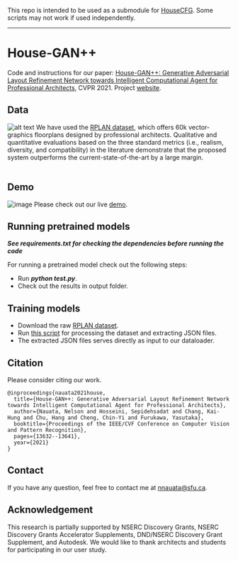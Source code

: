 This repo is intended to be used as a submodule for [HouseCFG](https://github.com/mario-deaconescu/HouseCFG). Some scripts may not work if used independently.

---

House-GAN++
======

Code and instructions for our paper:
[House-GAN++: Generative Adversarial Layout Refinement Network towards Intelligent Computational Agent for Professional Architects](https://arxiv.org/abs/2103.02574), CVPR 2021. Project [website](https://ennauata.github.io/houseganpp/page.html).

Data
------
![alt text](https://github.com/ennauata/houseganpp/blob/main/refs/sample.png "Sample")
We have used the [RPLAN dataset](http://staff.ustc.edu.cn/~fuxm/projects/DeepLayout/index.html), which offers 60k vector-graphics floorplans designed by professional architects. Qualitative and quantitative evaluations based on the three standard metrics (i.e., realism, diversity, and compatibility) in the literature demonstrate that the proposed system outperforms the current-state-of-the-art by a large margin.<br/>
<br/>

Demo
------
![image](https://user-images.githubusercontent.com/719481/116904118-29674080-abf2-11eb-8789-62c36edc4f9b.png)
Please check out our live [demo](http://www.houseganpp.com).

Running pretrained models
------
***See requirements.txt for checking the dependencies before running the code***

For running a pretrained model check out the following steps:
- Run ***python test.py***.
- Check out the results in output folder.

Training models
------
- Download the raw [RPLAN dataset](http://staff.ustc.edu.cn/~fuxm/projects/DeepLayout/index.html).
- Run [this script](https://github.com/sepidsh/Housegan-data-reader) for processing the dataset and extracting JSON files.
- The extracted JSON files serves directly as input to our dataloader.

Citation
------
Please consider citing our work.
```
@inproceedings{nauata2021house,
  title={House-GAN++: Generative Adversarial Layout Refinement Network towards Intelligent Computational Agent for Professional Architects},
  author={Nauata, Nelson and Hosseini, Sepidehsadat and Chang, Kai-Hung and Chu, Hang and Cheng, Chin-Yi and Furukawa, Yasutaka},
  booktitle={Proceedings of the IEEE/CVF Conference on Computer Vision and Pattern Recognition},
  pages={13632--13641},
  year={2021}
}
```

Contact
------
If you have any question, feel free to contact me at nnauata@sfu.ca.


Acknowledgement
------
This research is partially supported by NSERC Discovery Grants, NSERC Discovery Grants Accelerator Supplements, DND/NSERC Discovery Grant Supplement, and Autodesk. We would like to thank architects and students for participating in our user study.
